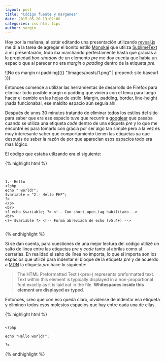 ```yaml
---
layout: post
title: "Código fuente y margenes"
date: 2015-05-20 13:02:00
categories: css html tips
author: sergio
---
```


Hoy por la mañana, al estár editando una presentación utilizando [reveal.js] me
di a la tarea de agregar el bonito estilo [Monokai] que utiliza [SublimeText] a
mi presentación, todo iba marchando perfectamente hasta que gracias a la
propiedad _box-shadow_ de un elemento _pre_ me doy cuenta que habia un espacio
que al parecer no era _margin_ o _padding_ dentro de la etiqueta _pre_.

![No es margin ni padding]({{ "/images/posts/1.png" | prepend: site.baseurl }})

Entonces comencé a utilizar las herramientas de desarrollo de Firefox para
eliminar todo posible margin o padding que viniera con el tema para luego hacer
el cambio en las hojas de estilo. Margin, padding, border, line-height ¡nada
funcionaba!, ese maldito espacio aún seguia ahí.

Después de unos 30 minutos tratando de eliminar todos los estilos del sitio para
saber que era ese espacio tuve que recurrir a [googlear] que pasaba cuando se
utiliza una etiqueta _code_ dentro de una etiqueta _pre_ y lo que me encontré
es para tomarlo con gracia por ser algo tan simple pero a la vez es muy
interesante saber que comportamiento tienen las etiquetas ya que después de saber
la razón de por que aparecian esos espacios todo era mas lógico.

El código que estaba utlizando era el siguiente:

{% highlight html %}
<pre>
    <code data-trim class="php5">

1.- Hello
&lt;?php
echo " world!";
$variable = "2.- Hello PHP";
?&gt
&lt;/p&gt;
&lt;br&gt;
&lt;? echo $variable; ?&gt; &lt;!-- Con short_open_tag habilitado --&gt;
&lt;br&gt;
&lt;?= $variable ?&gt; &lt;!-- Forma abreviada de echo (v5.4+) --&gt;
    </code>
</pre>
{% endhighlight %}

Si se dan cuenta, para cuestiones de una mejor lectura del código utilizé un
salto de linea entre las etiquetas _pre_ y _code_ tanto al abrilas como al
cerrarlas. En realidad el salto de línea no importa, lo que si importa son los
espacios que utilizé para indentar el bloque de la etiqueta _pre_ y de acuerdo a
[MDN] la etiqueta _pre_ hace lo siguiente:

> The HTML Preformatted Text (&lt;pre&gt;) represents preformatted text. Text within
this element is typically displayed in a non-proportional font exactly as it is
laid out in the file. **Whitespaces inside this element are displayed as typed**.

Entonces, creo que con eso queda claro, olvidense de indentar esa etiqueta y eliminen
todos esos molestos espacios que hay entre cada una de ellas.


{% highlight html %}
<pre><code data-trim class="php5">
&lt;?php

echo "Hello world!";

?&gt;
</code></pre>
{% endhighlight %}

[reveal.js]: http://lab.hakim.se/reveal-js
[Monokai]: https://github.com/isagalaev/highlight.js/blob/master/src/styles/monokai_sublime.css
[googlear]: https://es.wikipedia.org/wiki/Googlear
[SublimeText]: http://www.sublimetext.com/
[MDN]: https://developer.mozilla.org/en-US/docs/Web/HTML/Element/pre
